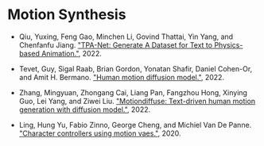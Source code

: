 # Motion Synthesis

- Qiu, Yuxing, Feng Gao, Minchen Li, Govind Thattai, Yin Yang, and Chenfanfu Jiang. ["TPA-Net: Generate A Dataset for Text to Physics-based Animation."](https://arxiv.org/pdf/2211.13887.pdf), 2022.

- Tevet, Guy, Sigal Raab, Brian Gordon, Yonatan Shafir, Daniel Cohen-Or, and Amit H. Bermano. ["Human motion diffusion model."](https://arxiv.org/pdf/2209.14916.pdf), 2022.

- Zhang, Mingyuan, Zhongang Cai, Liang Pan, Fangzhou Hong, Xinying Guo, Lei Yang, and Ziwei Liu. ["Motiondiffuse: Text-driven human motion generation with diffusion model."](https://arxiv.org/pdf/2208.15001.pdf), 2022.


- Ling, Hung Yu, Fabio Zinno, George Cheng, and Michiel Van De Panne. ["Character controllers using motion vaes."](https://arxiv.org/pdf/2103.14274.pdf), 2020.

